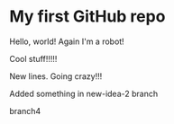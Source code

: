 # My first GitHub repo

Hello, world! Again I'm a robot!

Cool stuff!!!!!

New lines. Going crazy!!!

Added something in new-idea-2 branch

branch4